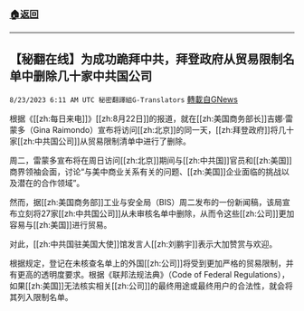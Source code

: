###  [:house:返回](README.md)
---


## 【秘翻在线】为成功跪拜中共，拜登政府从贸易限制名单中删除几十家中共国公司
`8/23/2023 6:11 AM UTC 秘密翻譯組G-Translators` [轉載自GNews](https://gnews.org/articles/1586759)

根据《[[zh:每日来电]]》[[zh:8月22日]]的报道，就在[[zh:美国商务部长]]吉娜·雷蒙多（Gina Raimondo）宣布将访问[[zh:北京]]的同一天，[[zh:拜登政府]]将几十家[[zh:中共国公司]]从贸易限制清单中进行了删除。

周二，雷蒙多宣布将在周日访问[[zh:北京]]期间与[[zh:中共国]]官员和[[zh:美国]]商界领袖会面，讨论“与美中商业关系有关的问题、[[zh:美国]]企业面临的挑战以及潜在的合作领域”。

然而，据[[zh:美国商务部]]工业与安全局（BIS）周二发布的一份新闻稿，该局宣布立刻将27家[[zh:中共国公司]]从未审核名单中删除，从而令这些[[zh:公司]]更加容易与[[zh:美国]]进行贸易。

对此，[[zh:中共国驻美国大使]]馆发言人[[zh:刘鹏宇]]表示大加赞赏与欢迎。

根据规定，登记在未核查名单上的外国[[zh:公司]]将受到更加严格的贸易限制，并有更高的透明度要求。根据《联邦法规法典》（Code of Federal Regulations），如果[[zh:美国]]无法核实相关[[zh:公司]]的最终用途或最终用户的合法性，就会将其列入限制名单。
